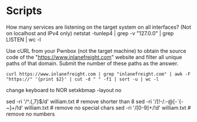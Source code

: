 # Scripts


How many services are listening on the target system on all interfaces? (Not on localhost and IPv4 only)
	netstat -tunlep4 | grep -v "127\.0\.0" | grep LISTEN | wc -l

Use cURL from your Pwnbox (not the target machine) to obtain the source code of the "https://www.inlanefreight.com" website and filter all unique paths of that domain. Submit the number of these paths as the answer.

	curl https://www.inlanefreight.com | grep "inlanefreight.com" | awk -F "https://" '{print $2}' | cut -d " " -f1 | sort -u | wc -l

change keyboard to NOR
	setxkbmap -layout no


sed -ri '/^.{,7}$/d' william.txt            # remove shorter than 8
sed -ri '/[!-/:-@\[-`\{-~]+/!d' william.txt # remove no special chars
sed -ri '/[0-9]+/!d' william.txt            # remove no numbers
